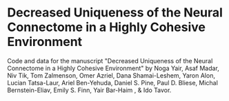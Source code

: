 # Decreased Uniqueness of the Neural Connectome in a Highly Cohesive Environment
Code and data for the manuscript "Decreased Uniqueness of the Neural Connectome in a Highly Cohesive Environment" by Noga Yair, Asaf Madar,	Niv Tik, Tom Zalmenson, Omer Azriel, Dana Shamai-Leshem, Yaron Alon, Lucian Tatsa-Laur, Ariel Ben-Yehuda, Daniel S. Pine, Paul D. Bliese, Michal Bernstein-Eliav, Emily S. Finn, Yair Bar-Haim , & Ido Tavor.
